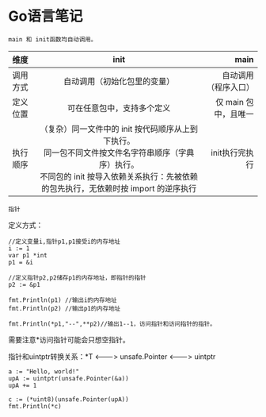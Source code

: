 # Go语言笔记
    main 和 init函数均自动调用。
| 维度     | init   | main   |
|:---------|:------:|-------:|
| 调用方式     | 自动调用（初始化包里的变量）  | 自动调用（程序入口）    |
| 定义位置   | 可在任意包中，支持多个定义  | 仅 main 包中，且唯一     |
| 执行顺序   | （复杂）同一文件中的 init 按代码顺序从上到下执行。<br/>同一包不同文件按文件名字符串顺序（字典序）执行。<br/>不同包的 init 按导入依赖关系执行：先被依赖的包先执行，无依赖时按 import 的逆序执行  | init执行完执行     |


    指针
定义方式：
    
    //定义变量i,指针p1,p1接受i的内存地址
    i := 1
    var p1 *int
    p1 = &i
    
    //定义指针p2,p2储存p1的内存地址，即指针的指针
    p2 := &p1

    fmt.Println(p1) //输出i的内存地址
    fmt.Println(p2) //输出p1的内存地址

    fmt.Println(*p1,"--",**p2)//输出1--1，访问指针和访问指针的指针。

需要注意*访问指针可能会只想空指针。

指针和uintptr转换关系：*T <---> unsafe.Pointer <---> uintptr

    a := "Hello, world!"
    upA := uintptr(unsafe.Pointer(&a))
    upA += 1

    c := (*uint8)(unsafe.Pointer(upA))
    fmt.Println(*c)
